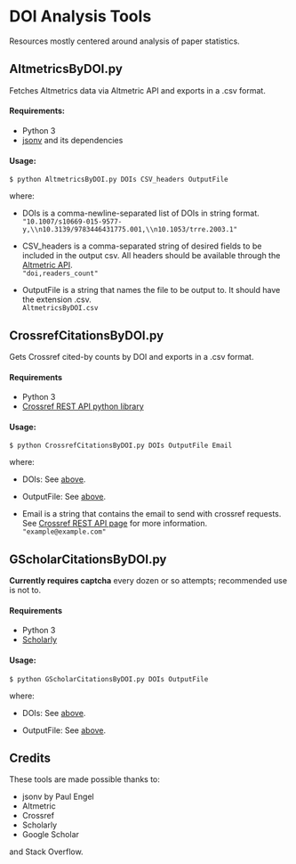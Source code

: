 # DOI Analysis Tools
Resources mostly centered around analysis of paper statistics.



## AltmetricsByDOI.py

Fetches Altmetrics data via Altmetric API and exports in a .csv format.

#### Requirements:

- Python 3
- [jsonv](https://github.com/archan937/jsonv.sh) and its dependencies

#### Usage: 
`$ python AltmetricsByDOI.py DOIs CSV_headers OutputFile`

where:

- <a id="Usage_DOIs">DOIs</a> is a comma-newline-separated list of DOIs in string format.  
  `"10.1007/s10669-015-9577-y,\\n10.3139/9783446431775.001,\\n10.1053/trre.2003.1"`

- CSV_headers is a comma-separated string of desired fields to be included in the output csv. All headers should be available through the [Altmetric API](https://api.altmetric.com/docs/call_doi.html).  
  `"doi,readers_count"`
  
- <a id="Usage_OutputFile">OutputFile</a> is a string that names the file to be output to. It should have the extension .csv.  
  `AltmetricsByDOI.csv`
  

## CrossrefCitationsByDOI.py

Gets Crossref cited-by counts by DOI and exports in a .csv format.

#### Requirements

- Python 3
- [Crossref REST API python library](https://github.com/fabiobatalha/crossrefapi)

#### Usage:
`$ python CrossrefCitationsByDOI.py DOIs OutputFile Email`

where:

- DOIs: See <a href="#Usage_DOIs">above</a>.

- OutputFile: See <a href="#Usage_OutputFile">above</a>.

- Email is a string that contains the email to send with crossref requests. See [Crossref REST API page](https://github.com/CrossRef/rest-api-doc#good-manners--more-reliable-service) for more information.  
  `"example@example.com"`


## GScholarCitationsByDOI.py
**Currently requires captcha** every dozen or so attempts; recommended use is not to.

#### Requirements

- Python 3
- [Scholarly](https://pypi.org/project/scholarly/)

#### Usage:
`$ python GScholarCitationsByDOI.py DOIs OutputFile`

where:

- DOIs: See <a href="#Usage_DOIs">above</a>.

- OutputFile: See <a href="#Usage_OutputFile">above</a>.


## Credits

These tools are made possible thanks to:
- jsonv by Paul Engel
- Altmetric
- Crossref
- Scholarly
- Google Scholar  

and Stack Overflow.
